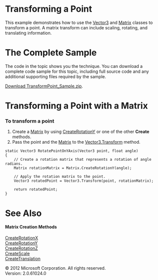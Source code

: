 ﻿

# Transforming a Point

This example demonstrates how to use the [Vector3](T_Microsoft_Xna_Framework_Vector3.md) and [Matrix](T_Microsoft_Xna_Framework_Matrix.md) classes to transform a point. A matrix transform can include scaling, rotating, and translating information.

# The Complete Sample

The code in the topic shows you the technique. You can download a complete code sample for this topic, including full source code and any additional supporting files required by the sample.

[Download TransformPoint_Sample.zip](http://go.microsoft.com/fwlink/?LinkId=258738).

# Transforming a Point with a Matrix

### To transform a point

1.  Create a [Matrix](T_Microsoft_Xna_Framework_Matrix.md) by using [CreateRotationY](O_M_Microsoft_Xna_Framework_Matrix_CreateRotationY.md) or one of the other **Create** methods.
2.  Pass the point and the [Matrix](T_Microsoft_Xna_Framework_Matrix.md) to the [Vector3.Transform](O_M_Microsoft_Xna_Framework_Vector3_Transform.md) method.

```
static Vector3 RotatePointOnYAxis(Vector3 point, float angle)
{
    // Create a rotation matrix that represents a rotation of angle radians.
    Matrix rotationMatrix = Matrix.CreateRotationY(angle);

    // Apply the rotation matrix to the point.
    Vector3 rotatedPoint = Vector3.Transform(point, rotationMatrix);

    return rotatedPoint;
}
```

# See Also

#### Matrix Creation Methods

[CreateRotationX](O_M_Microsoft_Xna_Framework_Matrix_CreateRotationX.md)  
[CreateRotationY](O_M_Microsoft_Xna_Framework_Matrix_CreateRotationY.md)  
[CreateRotationZ](O_M_Microsoft_Xna_Framework_Matrix_CreateRotationZ.md)  
[CreateScale](O_M_Microsoft_Xna_Framework_Matrix_CreateScale.md)  
[CreateTranslation](O_M_Microsoft_Xna_Framework_Matrix_CreateTranslation.md)  

© 2012 Microsoft Corporation. All rights reserved.  
Version: 2.0.61024.0